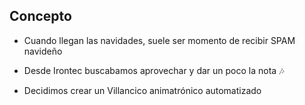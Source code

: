 ## Concepto

* Cuando llegan las navidades, suele ser momento de recibir SPAM navideño
* Desde Irontec buscabamos aprovechar y dar un poco la nota 🎶

* Decidimos crear un Villancico animatrónico automatizado
